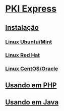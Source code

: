 ﻿# [PKI Express](index.md)
## [Instalação](setup/index.md)
### [Linux Ubuntu/Mint](setup/linux-ubuntu.md)
### [Linux Red Hat](setup/linux-redhat.md)
### [Linux CentOS/Oracle](setup/linux-centos.md)
<!-- ### [Windows](setup/windows.md) -->
## [Usando em PHP](php/index.md)
## [Usando em Java](java/index.md)
